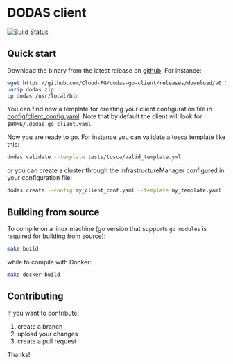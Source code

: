 
# DODAS client

[![Build Status](https://travis-ci.org/Cloud-PG/dodas-go-client.svg?branch=master)](https://travis-ci.org/Cloud-PG/dodas-go-client)

## Quick start

Download the binary from the latest release on [github](https://github.com/Cloud-PG/dodas-go-client/releases). For instance:

```bash
wget https://github.com/Cloud-PG/dodas-go-client/releases/download/v0.1.1/dodas.zip
unzip dodas.zip
cp dodas /usr/local/bin
```

You can find now a template for creating your client configuration file in [config/client_config.yaml](https://github.com/Cloud-PG/dodas-go-client/config/client_config.yaml). Note that by default the client will look for `$HOME/.dodas_go_client.yaml`.

Now you are ready to go. For instance you can validate a tosca template like this:

```bash
dodas validate --template tests/tosca/valid_template.yml
```

or you can create a cluster through the InfrastructureManager configured in your configuration file:

```bash
dodas create --config my_client_conf.yaml --template my_template.yaml
```

## Building from source

To compile on a linux machine (go version that supports `go modules` is required for building from source):

```bash
make build
```

while to compile with Docker:

```bash
make docker-build
```

## Contributing

If you want to contribute:

1. create a branch
2. upload your changes
3. create a pull request

Thanks!